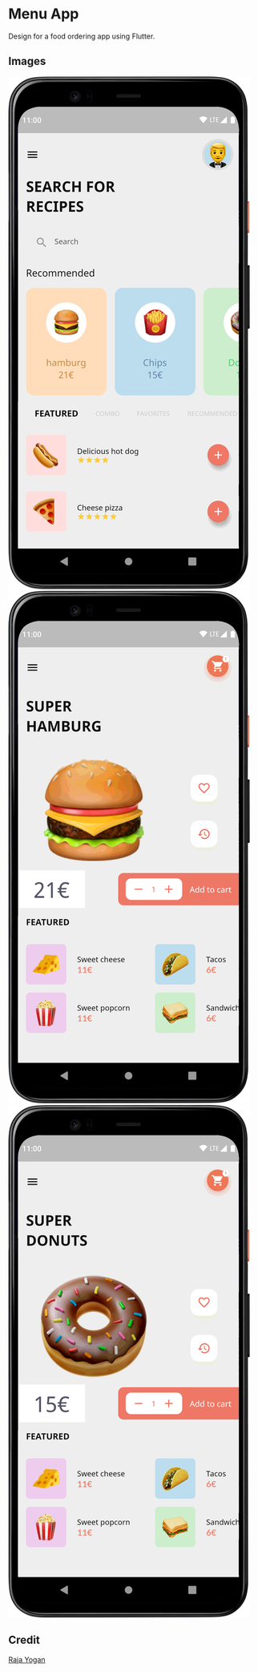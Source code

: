 # Menu App

Design for a food ordering app using Flutter.

## Images
![](screenshots/menu-app1.png)
![](screenshots/menu-app2.png)
![](screenshots/menu-app3.png)

## Credit
[Raja Yogan](https://www.youtube.com/channel/UCjBxAm226XZvgrkO-JyjJgQ)